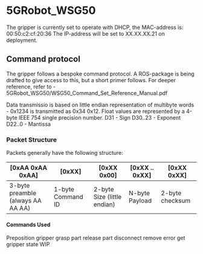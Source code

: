 # 5GRobot_WSG50

The gripper is currently set to operate with DHCP, the MAC-address is: 00:50:c2:cf:20:36
The IP-address will be set to XX.XX.XX.21 on deployment.

## Command protocol
The gripper follows a bespoke command protocol. A ROS-package is being drafted to give access to this, but a short
primer follows. For deeper reference, refer to - 5GRobot_WSG50/WSG50_Command_Set_Reference_Manual.pdf

Data transmissio is based on little endian representation of multibyte words - 0x1234 is transmitted as 0x34 0x12.
Float values are represented by a 4-byte IEEE 754 single precision number.
D31     - Sign
D30..23 - Exponent
D22..0  - Mantissa

### Packet Structure
Packets generally have the following structure:

| [0xAA 0xAA 0xAA] | [0xXX] | [0xXX 0x00] | [0xXX .. 0xXX] | [0xXX 0xXX] |
|------------------|--------|-------------|----------------|-------------|
|3-byte preamble (always AA AA AA)  |  1-byte Command ID  |  2-byte Size (little endian)  |  N-byte Payload  |  2-byte checksum |

#### Commands Used

Preposition gripper
grasp part
release part
disconnect
remove error
get gripper state WIP
